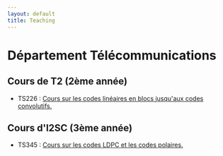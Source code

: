 ```yaml
---
layout: default
title: Teaching
---
```

# Département Télécommunications
## Cours de T2 (2ème année)

- TS226 : [Cours sur les codes linéaires en blocs jusqu'aux codes convolutifs. ](ts226.html)

## Cours d'I2SC (3ème année)

- TS345 : [Cours sur les codes LDPC et les codes polaires. ](ts345.html)